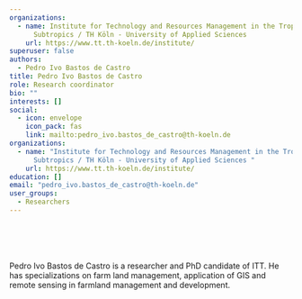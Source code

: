 ```yaml
---
organizations:
  - name: Institute for Technology and Resources Management in the Tropics and
      Subtropics / TH Köln - University of Applied Sciences
    url: https://www.tt.th-koeln.de/institute/
superuser: false
authors:
  - Pedro Ivo Bastos de Castro
title: Pedro Ivo Bastos de Castro
role: Research coordinator
bio: ""
interests: []
social:
  - icon: envelope
    icon_pack: fas
    link: mailto:pedro_ivo.bastos_de_castro@th-koeln.de
organizations:
  - name: "Institute for Technology and Resources Management in the Tropics and
      Subtropics / TH Köln - University of Applied Sciences "
    url: https://www.tt.th-koeln.de/institute/
education: []
email: "pedro_ivo.bastos_de_castro@th-koeln.de"
user_groups:
  - Researchers
---
```

<br />
<br />
<br />
<br />
Pedro Ivo Bastos de Castro is a researcher and PhD candidate of ITT. He has specializations on farm land management, application of GIS and remote sensing in farmland management and development.

